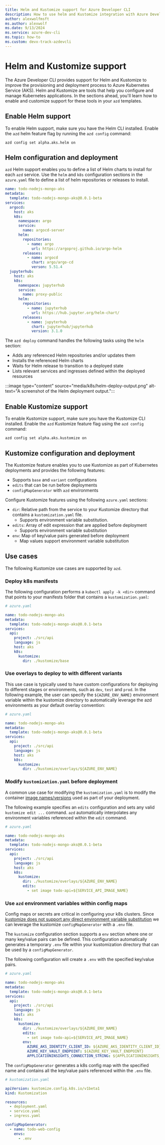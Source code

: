 ```yaml
---
title: Helm and Kustomize support for Azure Developer CLI
description: How to use helm and Kustomize integration with Azure Developer CLI
author: alexwolfmsft
ms.author: alexwolf
ms.date: 9/13/2024
ms.service: azure-dev-cli
ms.topic: how-to
ms.custom: devx-track-azdevcli
---
```


# Helm and Kustomize support

The Azure Developer CLI provides support for Helm and Kustomize to improve the provisioning and deployment process to Azure Kubernetes Service (AKS). Helm and Kustomize are tools that help you configure and manage Kubernetes applications. In the sections ahead, you'll learn how to enable and customize support for these tools in your `azd` templates.

## Enable Helm support

To enable Helm support, make sure you have the Helm CLI installed. Enable the `azd` helm feature flag by running the `azd config` command:

```azurecli
azd config set alpha.aks.helm on
```

## Helm configuration and deployment

`azd` Helm support enables you to define a list of Helm charts to install for each `azd` service. Use the `helm` and `k8s` configuration sections in the `azure.yaml` file to define a list of helm repositories or releases to install.

```yml
name: todo-nodejs-mongo-aks
metadata:
  template: todo-nodejs-mongo-aks@0.0.1-beta
services:
  argocd:
    host: aks
    k8s:
      namespace: argo
      service:
        name: argocd-server
      helm:
        repositories:
          - name: argo
            url: https://argoproj.github.io/argo-helm
        releases:
          - name: argocd
            chart: argo/argo-cd
            verson: 5.51.4
  jupyterhub:
    host: aks
    k8s:
      namespace: jupyterhub
      service:
        name: proxy-public
      helm:
        repositories:
          - name: jupyterhub
            url: https://hub.jupyter.org/helm-chart/
        releases:
          - name: jupyterhub
            chart: jupyterhub/jupyterhub
            version: 3.1.0
```

The `azd deploy` command handles the following tasks using the `helm` section:

- Adds any referenced Helm repositories and/or updates them
- Installs the referenced Helm charts
- Waits for Helm release to transition to a deployed state
- Lists relevant services and ingresses defined within the deployed resources

:::image type="content" source="media/k8s/helm-deploy-output.png" alt-text="A screenshot of the Helm deployment output.":::

## Enable Kustomize support

To enable Kustomize support, make sure you have the Kustomize CLI installed. Enable the `azd` Kustomize feature flag using the `azd config` command:

```azurecli
azd config set alpha.aks.kustomize on
```

## Kustomize configuration and deployment

The Kustomize feature enables you to use Kustomize as part of Kubernetes deployments and provides the following features:

- Supports `base` and `variant` configurations
- `edits` that can be run before deployments
- `configMapGenerator` with `azd` environments

Configure Kustomize features using the following `azure.yaml` sections:

- `dir`: Relative path from the service to your Kustomize directory that contains a `kustomization.yaml` file.
  - Supports environment variable substitution.
- `edits`: Array of edit expression that are applied before deployment
  - Supports environment variable substitution
- `env`: Map of key/value pairs generated before deployment
  - Map values support environment variable substitution

## Use cases

The following Kustomize use cases are supported by `azd`.

### Deploy k8s manifests

The following configuration performs a `kubectl apply -k <dir>` command that points to your manifests folder that contains a `kustomization.yaml`:

```yml
# azure.yaml

name: todo-nodejs-mongo-aks
metadata:
  template: todo-nodejs-mongo-aks@0.0.1-beta
services:
  api:
    project: ./src/api
    language: js
    host: aks
    k8s:
      kustomize:
        dir: ./kustomize/base
```

### Use overlays to deploy to with different variants

This use case is typically used to have custom configurations for deploying to different stages or environments, such as `dev`, `test` and `prod`. In the following example, the user can specify the `${AZURE_ENV_NAME}` environment variable within the kustomize directory to automatically leverage the azd environments as your default overlay convention:

```yml
# azure.yaml

name: todo-nodejs-mongo-aks
metadata:
  template: todo-nodejs-mongo-aks@0.0.1-beta
services:
  api:
    project: ./src/api
    language: js
    host: aks
    k8s:
      kustomize:
        dir: ./kustomize/overlays/${AZURE_ENV_NAME}
```

### Modify `kustomization.yaml` before deployment

A common use case for modifying the `kustomization.yaml` is to modify the container [image names/versions](https://kubectl.docs.kubernetes.io/references/kustomize/kustomization/images/) used as part of your deployment.

The following example specifies an `edits` configuration and sets any valid `kustomize edit ...` command. `azd` automatically interpolates any environment variables referenced within the `edit` command.

```yml
# azure.yaml

name: todo-nodejs-mongo-aks
metadata:
  template: todo-nodejs-mongo-aks@0.0.1-beta
services:
  api:
    project: ./src/api
    language: js
    host: aks
    k8s:
      kustomize:
        dir: ./kustomize/overlays/${AZURE_ENV_NAME}
        edits:
          - set image todo-api=${SERVICE_API_IMAGE_NAME}
```

### Use `azd` environment variables within config maps

Config maps or secrets are critical in configuring your k8s clusters. Since [kustomize does not support any direct environment variable substitution](https://kubectl.docs.kubernetes.io/faq/kustomize/eschewedfeatures/#build-time-side-effects-from-cli-args-or-env-variables) we can leverage the kustomize `configMapGenerator` with a `.env` file.

The `kustomize` configuration section supports a `env` section where one or many key/value pairs can be defined. This configuration automatically generates a temporary `.env` file within your kustomization directory that can be used by a `configMapGenerator`.

The following configuration will create a `.env` with the specified key/value pairs.

```yml
# azure.yaml

name: todo-nodejs-mongo-aks
metadata:
  template: todo-nodejs-mongo-aks@0.0.1-beta
services:
  api:
    project: ./src/api
    language: js
    host: aks
    k8s:
      kustomize:
        dir: ./kustomize/overlays/${AZURE_ENV_NAME}
        edits:
          - set image todo-api=${SERVICE_API_IMAGE_NAME}
        env:
          AZURE_AKS_IDENTITY_CLIENT_ID: ${AZURE_AKS_IDENTITY_CLIENT_ID}
          AZURE_KEY_VAULT_ENDPOINT: ${AZURE_KEY_VAULT_ENDPOINT}
          APPLICATIONINSIGHTS_CONNECTION_STRING: ${APPLICATIONINSIGHTS_CONNECTION_STRING}
```

The `configMapGenerator` generates a k8s config map with the specified name and contains all the key/value pairs referenced within the `.env` file.

```yml
# kustomization.yaml

apiVersion: kustomize.config.k8s.io/v1beta1
kind: Kustomization

resources:
  - deployment.yaml
  - service.yaml
  - ingress.yaml

configMapGenerator:
  - name: todo-web-config
    envs:
      - .env
```
